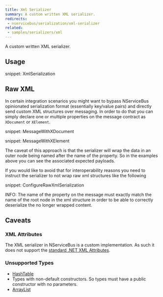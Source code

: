 ```yaml
---
title: Xml Serializer
summary: A custom written XML serializer.
redirects:
 - nservicebus/serialization/xml-serializer
related:
 - samples/serializers/xml
---
```


A custom written XML serializer.


## Usage

snippet: XmlSerialization


## Raw XML

In certain integration scenarios you might want to bypass NServiceBus opinionated serialization format (essentially key/value pairs) and directly send custom XML structures over messaging. In order to do that you can simply declare one or multiple properties on the message contract as `XDocument` or `XElement`.

snippet: MessageWithXDocument

snippet: MessageWithXElement

The caveat of this approach is that the serializer will wrap the data in an outer node being named after the name of the property. So in the examples above you can see the associated expected payloads.

If you would like to avoid that for interoperability reasons you need to instruct the serializer to not wrap raw xml structures like the following

snippet: ConfigureRawXmlSerialization

INFO: The name of the property on the message must exactly match the name of the root node in the xml structure in order to be able to correctly deserialize the no longer wrapped content.


## Caveats


### XML Attributes

The XML serializer in NServiceBus is a custom implementation. As such it does not support the [standard .NET XML Attributes](https://msdn.microsoft.com/en-us/library/2baksw0z.aspx).


### Unsupported Types

 * [HashTable](https://msdn.microsoft.com/en-us/library/system.collections.hashtable.aspx)
 * Types with non-default constructors. So types must have a public constructor with no parameters.
 * [ArrayList](https://msdn.microsoft.com/en-us/library/system.collections.arraylist.aspx)